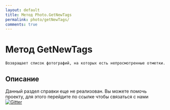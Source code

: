 ```yaml
---
layout: default
title: Метод Photo.GetNewTags
permalink: photo/getNewTags/
comments: true
---
```

# Метод GetNewTags
	Возвращает список фотографий, на которых есть непросмотренные отметки.

## Описание
Данный раздел справки еще не реализован. Вы  можете помочь проекту, для этого перейдите по ссылке чтобы связаться с нами [![Gitter](https://badges.gitter.im/Join%20Chat.svg)](https://gitter.im/vknet/vk?utm_source=badge&utm_medium=badge&utm_campaign=pr-badge)
